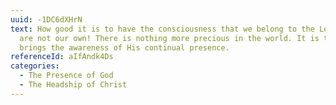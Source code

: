```yaml
---
uuid: -1DC6dXHrN
text: How good it is to have the consciousness that we belong to the Lord and
  are not our own! There is nothing more precious in the world. It is that which
  brings the awareness of His continual presence.
referenceId: aIfAndk4Ds
categories:
  - The Presence of God
  - The Headship of Christ
---
```

